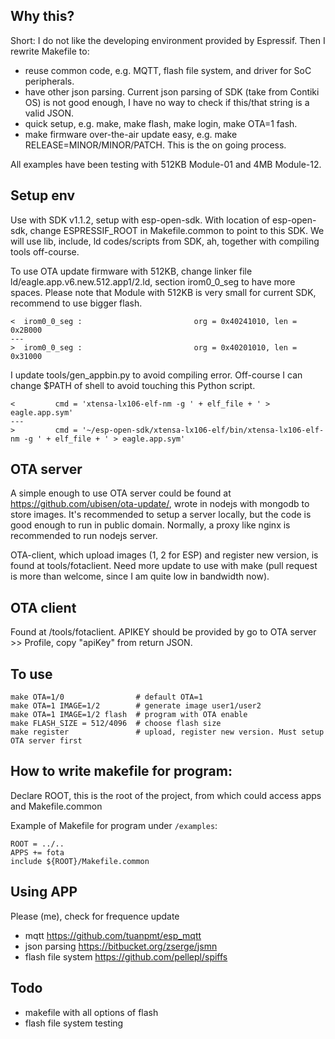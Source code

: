 ## Why this?
Short: I do not like the developing environment provided by Espressif. Then I rewrite Makefile to:
- reuse common code, e.g. MQTT, flash file system, and driver for SoC peripherals.
- have other json parsing. Current json parsing of SDK (take from Contiki OS) is not good enough, I have no way to check if this/that string is a valid JSON.
- quick setup, e.g. make, make flash, make login, make OTA=1 fash.
- make firmware over-the-air update easy, e.g. make RELEASE=MINOR/MINOR/PATCH. This is the on going process.

All examples have been testing with 512KB Module-01 and 4MB Module-12.

## Setup env

Use with SDK v1.1.2, setup with esp-open-sdk. With location of esp-open-sdk, change ESPRESSIF_ROOT in Makefile.common to point to this SDK. We will use lib, include, ld codes/scripts from SDK, ah, together with compiling tools off-course.

To use OTA update firmware with 512KB, change linker file ld/eagle.app.v6.new.512.app1/2.ld, section irom0_0_seg to have more spaces. Please note that Module with 512KB is very small for current SDK, recommend to use bigger flash.

```
<  irom0_0_seg :                         org = 0x40241010, len = 0x2B000
---
>  irom0_0_seg :                         org = 0x40201010, len = 0x31000
```

I update tools/gen_appbin.py to avoid compiling error. Off-course I can change $PATH of shell to avoid touching this Python script.
```
<         cmd = 'xtensa-lx106-elf-nm -g ' + elf_file + ' > eagle.app.sym'
---
>         cmd = '~/esp-open-sdk/xtensa-lx106-elf/bin/xtensa-lx106-elf-nm -g ' + elf_file + ' > eagle.app.sym'
```

## OTA server
A simple enough to use OTA server could be found at https://github.com/ubisen/ota-update/, wrote in nodejs with mongodb to store images. It's recommended to setup a server locally, but the code is good enough to run in public domain.
Normally, a proxy like nginx is recommended to run nodejs server.

OTA-client, which upload images (1, 2 for ESP) and register new version, is found at tools/fotaclient. Need more update to use with make (pull request is more than welcome, since I am quite low in bandwidth now).

## OTA client
Found at /tools/fotaclient. APIKEY should be provided by go to OTA server >> Profile, copy "apiKey" from return JSON.

## To use

```
make OTA=1/0                # default OTA=1
make OTA=1 IMAGE=1/2        # generate image user1/user2
make OTA=1 IMAGE=1/2 flash  # program with OTA enable
make FLASH_SIZE = 512/4096  # choose flash size
make register               # upload, register new version. Must setup OTA server first
```

## How to write makefile for program:

Declare ROOT, this is the root of the project, from which could access apps and Makefile.common

Example of Makefile for program under ```/examples```:
```
ROOT = ../..
APPS += fota
include ${ROOT}/Makefile.common
```

## Using APP
Please (me), check for frequence update

+ mqtt https://github.com/tuanpmt/esp_mqtt
+ json parsing https://bitbucket.org/zserge/jsmn
+ flash file system https://github.com/pellepl/spiffs

## Todo
+ makefile with all options of flash
+ flash file system testing
